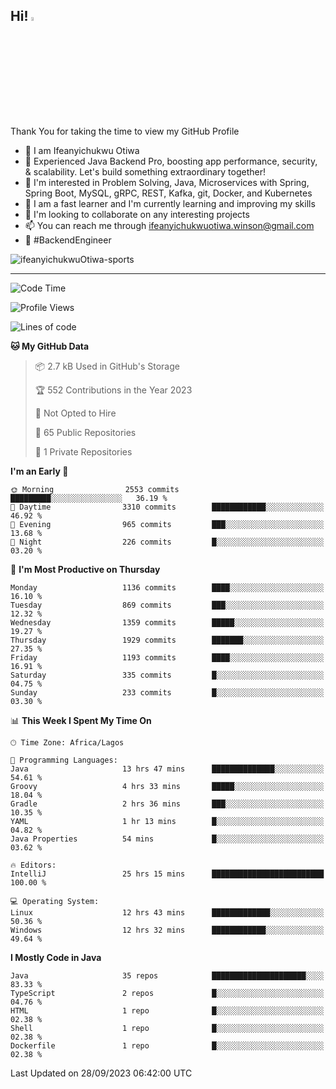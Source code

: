 <!-- BLOG-POST-LIST:START --><!-- BLOG-POST-LIST:END -->

## Hi! <img src="https://media.giphy.com/media/hvRJCLFzcasrR4ia7z/giphy.gif" width="4%"> 

Thank You for taking the time to view my GitHub Profile

- 👋 I am Ifeanyichukwu Otiwa
- 🚀 Experienced Java Backend Pro, boosting app performance, security, & scalability. Let's build something extraordinary together!
- 👀 I'm interested in Problem Solving, Java, Microservices with Spring, Spring Boot, MySQL, gRPC, REST, Kafka, git, Docker, and Kubernetes
- 🌱 I am a fast learner and I'm currently learning and improving my skills
- 💞️ I'm looking to collaborate on any interesting projects
- 📫 You can reach me through ifeanyichukwuotiwa.winson@gmail.com
- 🚀 #BackendEngineer

<p align="left" marginTop="10px"> <img src="https://komarev.com/ghpvc/?username=ifeanyichukwuOtiwa-sports&label=Profile%20views&color=0e75b6&style=for-the-badge" alt="ifeanyichukwuOtiwa-sports" /> </p>

***

<!--START_SECTION:waka-->
![Code Time](http://img.shields.io/badge/Code%20Time-1%2C813%20hrs%2042%20mins-blue)

![Profile Views](http://img.shields.io/badge/Profile%20Views-1-blue)

![Lines of code](https://img.shields.io/badge/From%20Hello%20World%20I%27ve%20Written-3.2%20million%20lines%20of%20code-blue)

**🐱 My GitHub Data** 

> 📦 2.7 kB Used in GitHub's Storage 
 > 
> 🏆 552 Contributions in the Year 2023
 > 
> 🚫 Not Opted to Hire
 > 
> 📜 65 Public Repositories 
 > 
> 🔑 1 Private Repositories 
 > 
**I'm an Early 🐤** 

```text
🌞 Morning                2553 commits        █████████░░░░░░░░░░░░░░░░   36.19 % 
🌆 Daytime                3310 commits        ████████████░░░░░░░░░░░░░   46.92 % 
🌃 Evening                965 commits         ███░░░░░░░░░░░░░░░░░░░░░░   13.68 % 
🌙 Night                  226 commits         █░░░░░░░░░░░░░░░░░░░░░░░░   03.20 % 
```
📅 **I'm Most Productive on Thursday** 

```text
Monday                   1136 commits        ████░░░░░░░░░░░░░░░░░░░░░   16.10 % 
Tuesday                  869 commits         ███░░░░░░░░░░░░░░░░░░░░░░   12.32 % 
Wednesday                1359 commits        █████░░░░░░░░░░░░░░░░░░░░   19.27 % 
Thursday                 1929 commits        ███████░░░░░░░░░░░░░░░░░░   27.35 % 
Friday                   1193 commits        ████░░░░░░░░░░░░░░░░░░░░░   16.91 % 
Saturday                 335 commits         █░░░░░░░░░░░░░░░░░░░░░░░░   04.75 % 
Sunday                   233 commits         █░░░░░░░░░░░░░░░░░░░░░░░░   03.30 % 
```


📊 **This Week I Spent My Time On** 

```text
🕑︎ Time Zone: Africa/Lagos

💬 Programming Languages: 
Java                     13 hrs 47 mins      ██████████████░░░░░░░░░░░   54.61 % 
Groovy                   4 hrs 33 mins       █████░░░░░░░░░░░░░░░░░░░░   18.04 % 
Gradle                   2 hrs 36 mins       ███░░░░░░░░░░░░░░░░░░░░░░   10.35 % 
YAML                     1 hr 13 mins        █░░░░░░░░░░░░░░░░░░░░░░░░   04.82 % 
Java Properties          54 mins             █░░░░░░░░░░░░░░░░░░░░░░░░   03.62 % 

🔥 Editors: 
IntelliJ                 25 hrs 15 mins      █████████████████████████   100.00 % 

💻 Operating System: 
Linux                    12 hrs 43 mins      █████████████░░░░░░░░░░░░   50.36 % 
Windows                  12 hrs 32 mins      ████████████░░░░░░░░░░░░░   49.64 % 
```

**I Mostly Code in Java** 

```text
Java                     35 repos            █████████████████████░░░░   83.33 % 
TypeScript               2 repos             █░░░░░░░░░░░░░░░░░░░░░░░░   04.76 % 
HTML                     1 repo              █░░░░░░░░░░░░░░░░░░░░░░░░   02.38 % 
Shell                    1 repo              █░░░░░░░░░░░░░░░░░░░░░░░░   02.38 % 
Dockerfile               1 repo              █░░░░░░░░░░░░░░░░░░░░░░░░   02.38 % 
```




 Last Updated on 28/09/2023 06:42:00 UTC
<!--END_SECTION:waka-->

<!--
<p align="center">
![trophy](https://github-profile-trophy.vercel.app/?username=ifeanyichukwuOtiwa-sports&theme=onedark) (https://github.com/ryo-ma/github-profile-trophy)
</p>
-->

<!---
ifeanyi-otiwa/ifeanyi-otiwa is a ✨ special ✨ repository because its `README.md` (this file) appears on your GitHub profile.
You can click the Preview link to take a look at your changes.
--->
